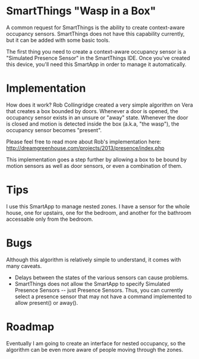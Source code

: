 # SmartThings "Wasp in a Box"

A common request for SmartThings is the ability to create context-aware occupancy sensors.  SmartThings does not have this capability currently, but it can be added with some basic tools. 

The first thing you need to create a context-aware occupancy sensor is a "Simulated Presence Sensor" in the SmartThings IDE. Once you've created this device, you'll need this SmartApp in order to manage it automatically. 

# Implementation 

How does it work?  Rob Collingridge created a very simple algorithm on Vera that creates a box bounded by doors.  Whenever a door is opened, the occupancy sensor exists in an unsure or "away" state.  Whenever the door is closed and motion is detected inside the box (a.k.a, "the wasp"), the occupancy sensor becomes "present". 

Please feel free to read more about Rob's implementation here:  http://dreamgreenhouse.com/projects/2013/presence/index.php

This implementation goes a step further by allowing a box to be bound by motion sensors as well as door sensors, or even a combination of them.

# Tips

I use this SmartApp to manage nested zones.  I have a sensor for the whole house, one for upstairs, one for the bedroom, and another for the bathroom accessable only from the bedroom. 

# Bugs

Although this algorithm is relatively simple to understand, it comes with many caveats.  
* Delays between the states of the various sensors can cause problems.  
* SmartThings does not allow the SmartApp to specify Simulated Presence Sensors -- just Presence Sensors.  Thus, you can currently select a presence sensor that may not have a command implemented to allow present() or away(). 

# Roadmap

Eventually I am going to create an interface for nested occupancy, so the algorithm can be even more aware of people moving through the zones.
